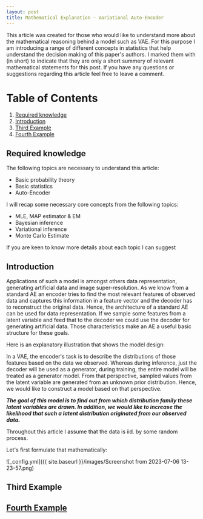 ```yaml
---
layout: post
title: Mathematical Explanation – Variational Auto-Encoder
---
```


This article was created for those who would like to understand more about the mathematical reasoning behind a model such as VAE. For this purpose I am introducing a range of different concepts in statistics
that help understand the decision making of this paper's  authors. I marked them with (in short) to indicate that they are only a short summery of relevant mathematical statements for this post.
If you have any questions or suggestions  regarding this article feel free to leave a comment.

# Table of Contents
1. [Required knowledge](#required-knowledge)
2. [Introduction](#introduction)
3. [Third Example](#third-example)
4. [Fourth Example](#fourth-examplehttpwwwfourthexamplecom)


## Required knowledge

The following topics are necessary to understand this article:
- Basic probability theory
- Basic statistics
- Auto-Encoder

I will recap some necessary core concepts from the following topics:
- MLE, MAP estimator & EM
- Bayesian inference
- Variational inference
- Monte Carlo Estimate

If you are keen to know more details about each topic I can suggest

## Introduction

Applications of such a model is amongst others data representation, generating artificial data and image super-resolution.
As we know from a standard AE an encoder tries to find the most relevant features of observed data and captures this information in a feature vector and the decoder has to reconstruct the original data. Hence, 
the architecture of a standard AE can be used for data representation. If we sample some features from a latent variable and feed that to the decoder we could use the decoder  for generating artificial data.
Those characteristics make an AE a useful basic structure for these goals.

Here is an explanatory illustration that shows the model design:

In a VAE, the encoder's task is to describe the distributions of those features based on the data we observed. Whereas during inference, just the decoder will be used as a generator, during training, 
the entire model will be treated as a generator model. From that perspective, sampled values from the latent variable are generated from an unknown prior distribution. Hence, we would like to construct a model based on that perspective.

***The goal of this model is to find out from which distribution family these latent variables are drawn. In addition, we would like to increase the likelihood that such a latent distribution originated from our observed data.***

Throughout this article I assume that the data is iid. by some random process.

Let's first formulate that mathematically:

![_config.yml]({{ site.baseurl }}/images/Screenshot from 2023-07-06 13-23-57.png)

## Third Example
## [Fourth Example](http://www.fourthexample.com) 

